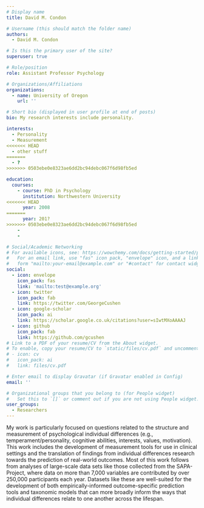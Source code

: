 ```yaml
---
# Display name
title: David M. Condon

# Username (this should match the folder name)
authors:
  - David M. Condon

# Is this the primary user of the site?
superuser: true

# Role/position
role: Assistant Professor Psychology

# Organizations/Affiliations
organizations:
  - name: University of Oregon
    url: ''

# Short bio (displayed in user profile at end of posts)
bio: My research interests include personality.

interests:
  - Personality
  - Measurement
<<<<<<< HEAD
  - other stuff
=======
  - ?
>>>>>>> 0503ebe0e8323ae6dd2bc94debc067f6d98fb5ed

education:
  courses:
    - course: PhD in Psychology
      institution: Northwestern University
<<<<<<< HEAD
      year: 2008
=======
      year: 201?
>>>>>>> 0503ebe0e8323ae6dd2bc94debc067f6d98fb5ed
    - 
    - 

# Social/Academic Networking
# For available icons, see: https://wowchemy.com/docs/getting-started/page-builder/#icons
#   For an email link, use "fas" icon pack, "envelope" icon, and a link in the
#   form "mailto:your-email@example.com" or "#contact" for contact widget.
social:
  - icon: envelope
    icon_pack: fas
    link: 'mailto:test@example.org'
  - icon: twitter
    icon_pack: fab
    link: https://twitter.com/GeorgeCushen
  - icon: google-scholar
    icon_pack: ai
    link: https://scholar.google.co.uk/citations?user=sIwtMXoAAAAJ
  - icon: github
    icon_pack: fab
    link: https://github.com/gcushen
# Link to a PDF of your resume/CV from the About widget.
# To enable, copy your resume/CV to `static/files/cv.pdf` and uncomment the lines below.
# - icon: cv
#   icon_pack: ai
#   link: files/cv.pdf

# Enter email to display Gravatar (if Gravatar enabled in Config)
email: ''

# Organizational groups that you belong to (for People widget)
#   Set this to `[]` or comment out if you are not using People widget.
user_groups:
  - Researchers
---
```


My work is particularly focused on questions related to the structure and measurement of psychological individual differences (e.g., temperament/personality, cognitive abilities, interests, values, motivation). This work includes the development of measurement tools for use in clinical settings and the translation of findings from individual differences research towards the prediction of real-world outcomes. Most of this work follows from analyses of large-scale data sets like those collected from the SAPA-Project, where data on more than 7,000 variables are contributed by over 250,000 participants each year. Datasets like these are well-suited for the development of both empirically-informed outcome-specific prediction tools and taxonomic models that can more broadly inform the ways that individual differences relate to one another across the lifespan. 
